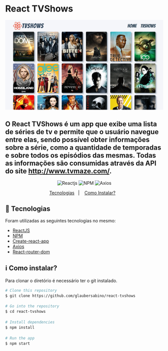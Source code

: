 # React TVShows

![Screenshot](public/screenshot.png)

## O React TVShows é um app que exibe uma lista de séries de tv e permite que o usuário navegue entre elas, sendo possível obter informações sobre a série, como a quantidade de temporadas e sobre todos os episódios das mesmas. Todas as informações são consumidas através da API do site http://www.tvmaze.com/.

<p align="center">
  <img alt="Reactjs" src="https://img.shields.io/badge/reactjs-16.13.1-blue?style=for-the-badge&logo=reactjs.svg">

  <img alt="NPM" src="https://img.shields.io/badge/NPM-6.14.6-%23CB3837?style=for-the-badge&logo=NPM.svg">

  <img alt="Axios" src="https://img.shields.io/badge/axios-0.20.0-green?style=for-the-badge&logo=axios.svg">
</p>

<p align="center">
  <a href="#rocket-technologies">Tecnologias</a>&nbsp;&nbsp;&nbsp;|&nbsp;&nbsp;&nbsp;
  <a href="#information_source-how-to-use">Como Instalar?</a>&nbsp;&nbsp;&nbsp;
</p>

## :rocket: Tecnologias

Foram utilizadas as seguintes tecnologias no mesmo:

- [ReactJS](https://pt-br.reactjs.org/)
- [NPM](https://www.npmjs.com/)
- [Create-react-app](https://create-react-app.dev/)
- [Axios](https://github.com/axios/axios)
- [React-router-dom](https://github.com/ReactTraining/react-router)

## :information_source: Como instalar?

Para clonar o diretório é necessário ter o git instalado.

```bash
# Clone this repository
$ git clone https://github.com/glaubersabino/react-tvshows

# Go into the repository
$ cd react-tvshows

# Install dependencies
$ npm install

# Run the app
$ npm start
```
